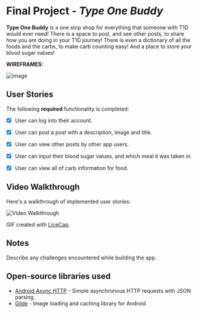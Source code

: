 # Final Project - *Type One Buddy*

**Type One Buddy** is a one stop shop for everything that someone with T1D would ever need! There is a space to post, and see other posts, to share how you are doing in your T1D journey! There is even a dictionary of all the foods and the carbs, to make carb counting easy! And a place to store your blood sugar values!

**WIREFRAMES:**

![image](https://user-images.githubusercontent.com/33184844/118065210-744f2980-b351-11eb-937b-e86b811f1838.png)

## User Stories

The following **required** functionality is completed:

- [X] User can log into their account.
- [X] User can post a post with a description, image and title.
- [X] User can view other posts by other app users.
- [X] User can input their blood sugar values, and which meal it was taken in.
- [x] User can view all of carb information for food.


## Video Walkthrough

Here's a walkthrough of implemented user stories:

<img src='TypeOneBuddyWalkthrough.gif' title='Video Walkthrough' width='' alt='Video Walkthrough' />

GIF created with [LiceCap](http://www.cockos.com/licecap/).

## Notes

Describe any challenges encountered while building the app.

## Open-source libraries used

- [Android Async HTTP](https://github.com/codepath/CPAsyncHttpClient) - Simple asynchronous HTTP requests with JSON parsing
- [Glide](https://github.com/bumptech/glide) - Image loading and caching library for Android


